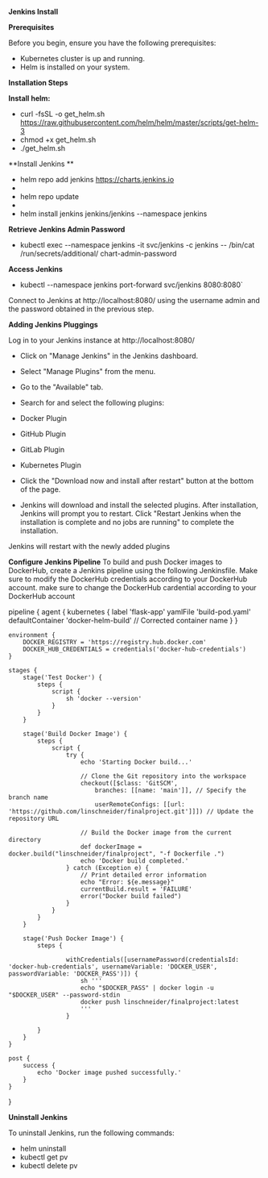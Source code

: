 **Jenkins Install**

**Prerequisites**

Before you begin, ensure you have the following prerequisites:

- Kubernetes cluster is up and running.
- Helm is installed on your system.


**Installation Steps**


**Install helm:**

- curl -fsSL -o get_helm.sh https://raw.githubusercontent.com/helm/helm/master/scripts/get-helm-3
- chmod +x get_helm.sh
- ./get_helm.sh




**Install Jenkins **
-  helm repo add jenkins https://charts.jenkins.io
- 
-  helm repo update
-  
-  helm install jenkins jenkins/jenkins --namespace jenkins

 **Retrieve Jenkins Admin Password**

- kubectl exec --namespace jenkins -it svc/jenkins -c jenkins -- /bin/cat /run/secrets/additional/   chart-admin-password
 
 **Access Jenkins**

- kubectl --namespace jenkins port-forward svc/jenkins 8080:8080`

Connect to Jenkins at http://localhost:8080/ using the username admin and the password obtained in the previous step.

 



**Adding Jenkins Pluggings**

 Log in to your Jenkins instance at http://localhost:8080/

- Click on "Manage Jenkins" in the Jenkins dashboard.

- Select "Manage Plugins" from the menu.

- Go to the "Available" tab.
 
- Search for and select the following plugins:
 
- Docker Plugin
- GitHub Plugin
- GitLab Plugin
- Kubernetes Plugin
- Click the "Download now and install after restart" button at the bottom of the page.

- Jenkins will download and install the selected plugins. After installation, Jenkins will prompt you to restart. Click "Restart Jenkins when the installation is complete and no jobs are running" to complete the installation.

Jenkins will restart with the newly added plugins


 
**Configure Jenkins Pipeline**
To build and push Docker images to DockerHub, create a Jenkins pipeline using the following Jenkinsfile. Make sure to modify the DockerHub credentials according to your DockerHub account.
 make sure to change the DockerHub cardential according to your DockerHub account


pipeline {
    agent {
        kubernetes {
            label 'flask-app'
            yamlFile 'build-pod.yaml'
            defaultContainer 'docker-helm-build' // Corrected container name
        }
    }

    environment {
        DOCKER_REGISTRY = 'https://registry.hub.docker.com'
        DOCKER_HUB_CREDENTIALS = credentials('docker-hub-credentials') 
    }

    stages {
        stage('Test Docker') {
            steps {
                script {
                    sh 'docker --version'
                }
            }
        }

        stage('Build Docker Image') {
            steps {
                script {
                    try {
                        echo 'Starting Docker build...'
                        
                        // Clone the Git repository into the workspace
                        checkout([$class: 'GitSCM', 
                            branches: [[name: 'main']], // Specify the branch name
                            userRemoteConfigs: [[url: 'https://github.com/linschneider/finalproject.git']]]) // Update the repository URL
                        
                        // Build the Docker image from the current directory
                        def dockerImage = docker.build("linschneider/finalproject", "-f Dockerfile .")
                        echo 'Docker build completed.'
                    } catch (Exception e) {
                        // Print detailed error information
                        echo "Error: ${e.message}"
                        currentBuild.result = 'FAILURE'
                        error("Docker build failed")
                    }
                }
            }
        }

        stage('Push Docker Image') {
            steps {
             
                    withCredentials([usernamePassword(credentialsId: 'docker-hub-credentials', usernameVariable: 'DOCKER_USER', passwordVariable: 'DOCKER_PASS')]) {
                        sh '''
                        echo "$DOCKER_PASS" | docker login -u "$DOCKER_USER" --password-stdin
                        docker push linschneider/finalproject:latest
                        '''
                    }
                
            }
        }
    }

    post {
        success {
            echo 'Docker image pushed successfully.'
        }
    }
}


**Uninstall Jenkins**

To uninstall Jenkins, run the following commands:

-  helm uninstall <jenkins>
-  kubectl get pv
-  kubectl delete pv <pv-name>




